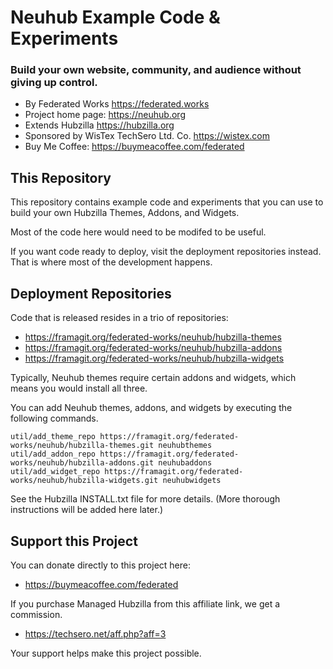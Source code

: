 # Neuhub Example Code & Experiments

### Build your own website, community, and audience without giving up control.

* By Federated Works https://federated.works
* Project home page: https://neuhub.org
* Extends Hubzilla https://hubzilla.org
* Sponsored by WisTex TechSero Ltd. Co. https://wistex.com
* Buy Me Coffee: https://buymeacoffee.com/federated

## This Repository

This repository contains example code and experiments that you can use to build your own Hubzilla Themes, Addons, and Widgets.

Most of the code here would need to be modifed to be useful. 

If you want code ready to deploy, visit the deployment repositories instead. That is where most of the development happens.

## Deployment Repositories

Code that is released resides in a trio of repositories:

* https://framagit.org/federated-works/neuhub/hubzilla-themes
* https://framagit.org/federated-works/neuhub/hubzilla-addons
* https://framagit.org/federated-works/neuhub/hubzilla-widgets

Typically, Neuhub themes require certain addons and widgets, which means you would install all three.

You can add Neuhub themes, addons, and widgets by executing the following commands. 
```
util/add_theme_repo https://framagit.org/federated-works/neuhub/hubzilla-themes.git neuhubthemes
util/add_addon_repo https://framagit.org/federated-works/neuhub/hubzilla-addons.git neuhubaddons
util/add_widget_repo https://framagit.org/federated-works/neuhub/hubzilla-widgets.git neuhubwidgets
```
See the Hubzilla INSTALL.txt file for more details. (More thorough instructions will be added here later.)

## Support this Project

You can donate directly to this project here:

* https://buymeacoffee.com/federated

If you purchase Managed Hubzilla from this affiliate link, we get a commission.

* https://techsero.net/aff.php?aff=3

Your support helps make this project possible.